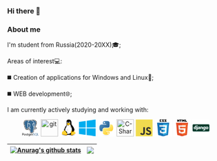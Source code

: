 ### Hi there 👋

<!--
**TheJecksMan/TheJecksMan** is a ✨ _special_ ✨ repository because its `README.md` (this file) appears on your GitHub profile.-->
### About me

I'm student from Russia(2020-20XX)🎓;

Areas of interest:computer::

:black_medium_square: Creation of applications for Windows and Linux:dvd:;

:black_medium_square: WEB development:globe_with_meridians:;

I am currently actively studying and working with:
<p align="center"">
<img src="https://raw.githubusercontent.com/devicons/devicon/master/icons/postgresql/postgresql-original-wordmark.svg" title="postgresql" width="40" height="40"/>
<img src="https://www.vectorlogo.zone/logos/git-scm/git-scm-icon.svg" title="git" width="40" height="40"/>
<img src="https://raw.githubusercontent.com/devicons/devicon/master/icons/linux/linux-original.svg" title="linux" width="40" height="40"/>
<img src="https://raw.githubusercontent.com/devicons/devicon/master/icons/windows8/windows8-original.svg" title="windows" width="40" height="40"/>
<img src="https://raw.githubusercontent.com/devicons/devicon/master/icons/python/python-original.svg" title="python" width="40" height="40"/>
<img src="https://raw.githubusercontent.com/jmnote/z-icons/master/svg/csharp.svg" title="C-Sharp" width="40" height="40"/>
<img src="https://raw.githubusercontent.com/devicons/devicon/master/icons/javascript/javascript-original.svg" title="javascript" width="40" height="40"/>
<img src="https://raw.githubusercontent.com/devicons/devicon/master/icons/css3/css3-original-wordmark.svg" title="css3" width="40" height="40"/>
<img src="https://raw.githubusercontent.com/devicons/devicon/master/icons/html5/html5-original-wordmark.svg" title="html5" width="40" height="40"/>    
<img src="https://raw.githubusercontent.com/devicons/devicon/master/icons/django/django-original.svg" title="django" width="40" height="40"/>
</p>
 
| <a href="https://github.com/anuraghazra/github-readme-stats"><img align="center" src="https://github-readme-stats.vercel.app/api?username=TheJecksMan&show_icons=true&include_all_commits=true&count_private=true&hide_border=true" alt="Anurag's github stats" /></a> | <a href="https://github.com/anuraghazra/github-readme-stats"><img align="center" src="https://github-readme-stats.vercel.app/api/top-langs/?username=TheJecksMan&layout=compact&theme=buefy&hide_border=true" /></a> |
| ------------- | ------------- |
